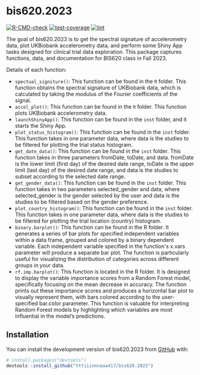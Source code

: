 
<!-- README.md is generated from README.Rmd. Please edit that file -->

# bis620.2023

<!-- badges: start -->
[![R-CMD-check](https://github.com/tttiiinnnaaa417/bis620.2023/actions/workflows/R-CMD-check.yaml/badge.svg)](https://github.com/tttiiinnnaaa417/bis620.2023/actions/workflows/R-CMD-check.yaml)
[![test-coverage](https://github.com/tttiiinnnaaa417/bis620.2023/actions/workflows/test-coverage.yaml/badge.svg)](https://github.com/tttiiinnnaaa417/bis620.2023/actions/workflows/test-coverage.yaml)
[![lint](https://github.com/tttiiinnnaaa417/bis620.2023/actions/workflows/lint.yaml/badge.svg)](https://github.com/tttiiinnnaaa417/bis620.2023/actions/workflows/lint.yaml)
<!-- badges: end -->

The goal of bis620.2023 is to get the spectral signature of accelerometry data, plot UKBiobank accelerometry data, and perform some Shiny App tasks designed for clinical trial data exploration. This package captures functions, data, and documentation for BIS620 class in Fall 2023.

Details of each function:
- `spectual_signiture()`: This function can be found in the `R` folder. This function obtains the spectral signature of UKBiobank data, which is calculated by taking the modulus of the Fourier coefficients of the signal. 
- `accel_plot()`: This function can be found in the `R` folder. This function plots UKBiobank accelerometry data. 
- `launchShinyApp()`: This function can be found in the `inst` folder, and it starts the Shiny App.
- `plot_status_histogram()`: This function can be found in the `inst` folder. This function takes in one parameter data, where data is the studies to be filtered for plotting the trial status histogram.
- `get_date_data()`: This function can be found in the `inst` folder. This function takes in three parameters fromDate, toDate, and data. fromDate is the lower limit (first day) of the desired date range, toDate is the upper limit (last day) of the desired date range, and data is the studies to subset according to the selected date range.
- ` get_gender_data() `: This function can be found in the `inst` folder. This function takes in two parameters selected_gender and data, where selected_gender is the gender selected by the user and data is the studies to be filtered based on the gender preference.
- `plot_country_histogram()`: This function can be found in the `inst` folder.  This function takes in one parameter data, where data is the studies to be filtered for plotting the trial location (country) histogram.
- `binary.barplot()`: This function can be found in the R folder. It generates a series of bar plots for specified independent variables within a data frame, grouped and colored by a binary dependent variable. Each independent variable specified in the function's x.vars parameter will produce a separate bar plot. The function is particularly useful for visualizing the distribution of categories across different groups in your data.
- `rf.imp.barplot()`: This function is located in the R folder. It is designed to display the variable importance scores from a Random Forest model, specifically focusing on the mean decrease in accuracy. The function prints out these importance scores and produces a horizontal bar plot to visually represent them, with bars colored according to the user-specified bar.color parameter. This function is valuable for interpreting Random Forest models by highlighting which variables are most influential in the model’s predictions.

## Installation

You can install the development version of bis620.2023 from
[GitHub](https://github.com/) with:

``` r
# install.packages("devtools")
devtools::install_github("tttiiinnnaaa417/bis620.2023")
